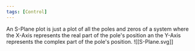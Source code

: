 ```yaml
---
tags: [Control]
---
```

An S-Plane plot is just a plot of all the poles and zeros of a system where the X-Axis represents the real part of the pole's position an the Y-Axis represents the complex part of the pole's position.
![[S-Plane.svg]]